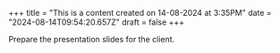 +++
title = "This is a content created on 14-08-2024 at 3:35PM"
date = "2024-08-14T09:54:20.657Z"
draft = false
+++

  Prepare the presentation slides for the client.
        